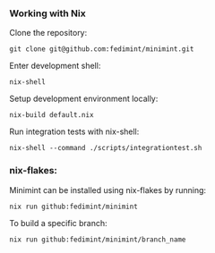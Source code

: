 ### Working with Nix

Clone the repository:
```
git clone git@github.com:fedimint/minimint.git
```
Enter development shell: 
```
nix-shell
```
Setup development environment locally:
```
nix-build default.nix
```
Run integration tests with nix-shell:
```
nix-shell --command ./scripts/integrationtest.sh
```

### nix-flakes:

Minimint can be installed using nix-flakes by running: 
```
nix run github:fedimint/minimint
```
To build a specific branch:
```
nix run github:fedimint/minimint/branch_name
```